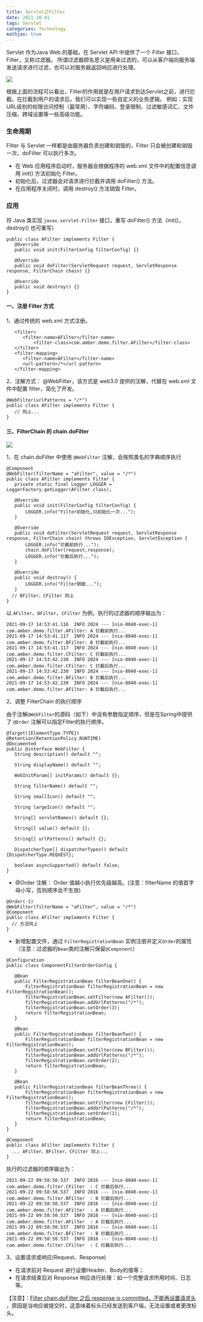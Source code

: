 ```yaml
---
title: Servlet之Filter 
date: 2021.10.01 
tags: Servlet
categories: Technology  
mathjax: true 
---
```


 Servlet 作为Java Web 的基础，在 Servlet API 中提供了一个 Filter 接口，Filter，又称过滤器。 
 所谓过滤器顾名思义是用来过滤的，可以从客户端向服务端发送请求进行过滤，也可以对服务器返回响应进行处理。
 
 ![](https://wyiyi.github.io/amber/contents/flow/filter.png)
 
 根据上面的流程可以看出，Filter的作用就是在用户请求到达Servlet之前，进行拦截。在拦截到用户的请求后，我们可以实现一些自定义的业务逻辑。
 例如：实现URL级别的权限访问控制（最常用）、字符编码、登录限制、过滤敏感词汇、文件压缩，跨域设置等一些高级功能。
 
### 生命周期
 Filter 与 Servlet 一样都是由服务器负责创建和销毁的，Filter 只会被创建和销毁一次，doFilter 可以执行多次。
 - 在 Web 应用程序启动时，服务器会根据程序的 web.xml 文件中的配置信息调用 init() 方法初始化 Filter。
 - 初始化后，过滤器会对请求进行拦截并调用 doFilter() 方法。
 - 在应用程序关闭时，调用 destroy() 方法销毁 Filter。
 
 ### 应用
 将 Java 类实现 `javax.servlet.Filter` 接口，重写 doFilter() 方法（init()，destroy() 也可重写）
 ```
public class AFilter implements Filter {
    @Override
    public void init(FilterConfig filterConfig) {}

    @Override
    public void doFilter(ServletRequest request, ServletResponse response, FilterChain chain) {}

    @Override
    public void destroy() {}
}
 ```
 #### 一、注册 Filter 方式
 1、通过传统的 web.xml 方式注册。
 ```
    <filter>
       <filter-name>AFilter</filter-name>
           <filter-class>com.amber.demo.filter.AFilter</filter-class>
    </filter>
    <filter-mapping>
       <filter-name>AFilter</filter-name>
       <url-pattern>/*</url-pattern>
    </filter-mapping>
 ```
 2、注解方式： @WebFilter，该方式是 web3.0 提供的注解，代替在 web.xml 文件中配置 filter，简化了开发。
```
@WebFilter(urlPatterns = "/*")
public class AFilter implements Filter {
   // 同上...
}
```
 
 #### 三、FilterChain 的 chain.doFilter
 ![](https://wyiyi.github.io/amber/contents/flow/filterChain.png)
 
1、在 chain.doFilter 中使用 `@WebFilter` 注解，会按照类名的字典顺序执行

 ```
@Component
@WebFilter(filterName = "aFilter", value = "/*")
public class AFilter implements Filter {
    private static final Logger LOGGER = LoggerFactory.getLogger(AFilter.class);
    
    @Override
    public void init(FilterConfig filterConfig) {
        LOGGER.info("Filter初始化,只初始化一次...");
    }

    @Override
    public void doFilter(ServletRequest request, ServletResponse response, FilterChain chain) throws IOException, ServletException {
        LOGGER.info("拦截前执行...");
        chain.doFilter(request,response);
        LOGGER.info("拦截后执行...");
    }

    @Override
    public void destroy() {
        LOGGER.info("Filter销毁...");
    }
   // BFilter、CFilter 同上
}
 ```

以 `AFilter`、`BFilter`、`CFilter` 为例，执行的过滤器的顺序输出为：
 ```
2021-09-17 14:53:41.116  INFO 2024 --- [nio-8040-exec-1] com.amber.demo.filter.AFilter: A 拦截前执行...
2021-09-17 14:53:41.117  INFO 2024 --- [nio-8040-exec-1] com.amber.demo.filter.BFilter: B 拦截前执行...
2021-09-17 14:53:41.117  INFO 2024 --- [nio-8040-exec-1] com.amber.demo.filter.CFilter: C 拦截前执行...
2021-09-17 14:53:42.230  INFO 2024 --- [nio-8040-exec-1] com.amber.demo.filter.CFilter: C 拦截后执行...
2021-09-17 14:53:42.230  INFO 2024 --- [nio-8040-exec-1] com.amber.demo.filter.BFilter: B 拦截后执行...
2021-09-17 14:53:42.230  INFO 2024 --- [nio-8040-exec-1] com.amber.demo.filter.AFilter: A 拦截后执行...
 ```

2、调整 FilterChain 的执行顺序

由于注解`@WebFilter`的源码（如下）中没有参数指定顺序，但是在Spring中提供了 `@Order` 注解可以指定Filter的执行顺序。

 ```
@Target({ElementType.TYPE})
@Retention(RetentionPolicy.RUNTIME)
@Documented
public @interface WebFilter {
    String description() default "";

    String displayName() default "";

    WebInitParam[] initParams() default {};

    String filterName() default "";

    String smallIcon() default "";

    String largeIcon() default "";

    String[] servletNames() default {};

    String[] value() default {};

    String[] urlPatterns() default {};

    DispatcherType[] dispatcherTypes() default {DispatcherType.REQUEST};

    boolean asyncSupported() default false;
}
 ```
-  @Order 注解： Order 值越小执行优先级越高。(注意：filterName 的值首字母小写，否则顺序会不生效)
 ```
@Order(-1)
@WebFilter(filterName = "aFilter", value = "/*")
@Component
public class AFilter implements Filter {
   // 方法同上
}
 ```

- 新增配置文件，通过 `FilterRegistrationBean` 实例注册并定义`Order`的属性（注意：过滤器的`Bean`类的注解只保留`@Component`）
 ```
@Configuration
public class ComponentFilterOrderConfig {

    @Bean
    public FilterRegistrationBean filterBeanOne() {
        FilterRegistrationBean filterRegistrationBean = new FilterRegistrationBean();
        filterRegistrationBean.setFilter(new AFilter());
        filterRegistrationBean.addUrlPatterns("/*");
        filterRegistrationBean.setOrder(3);
        return filterRegistrationBean;
    }

    @Bean
    public FilterRegistrationBean filterBeanTwo() {
        FilterRegistrationBean filterRegistrationBean = new FilterRegistrationBean();
        filterRegistrationBean.setFilter(new BFilter());
        filterRegistrationBean.addUrlPatterns("/*");
        filterRegistrationBean.setOrder(2);
        return filterRegistrationBean;
    }

    @Bean
    public FilterRegistrationBean filterBeanThree() {
        FilterRegistrationBean filterRegistrationBean = new FilterRegistrationBean();
        filterRegistrationBean.setFilter(new CFilter());
        filterRegistrationBean.addUrlPatterns("/*");
        filterRegistrationBean.setOrder(1);
        return filterRegistrationBean;
    }
}
 ```
 ```
@Component
public class AFilter implements Filter {
   ... AFilter、BFilter、CFilter 同上...
}
 ```

执行的过滤器的顺序输出为：
 ```
2021-09-22 09:58:50.537  INFO 2816 --- [nio-8040-exec-1] com.amber.demo.filter.CFilter  : C 拦截后执行...
2021-09-22 09:58:50.537  INFO 2816 --- [nio-8040-exec-1] com.amber.demo.filter.BFilter  : B 拦截后执行...
2021-09-22 09:58:50.537  INFO 2816 --- [nio-8040-exec-1] com.amber.demo.filter.AFilter  : A 拦截后执行...
2021-09-22 09:58:50.537  INFO 2816 --- [nio-8040-exec-1] com.amber.demo.filter.AFilter  : A 拦截后执行...
2021-09-22 09:58:50.537  INFO 2816 --- [nio-8040-exec-1] com.amber.demo.filter.BFilter  : B 拦截后执行...
2021-09-22 09:58:50.537  INFO 2816 --- [nio-8040-exec-1] com.amber.demo.filter.CFilter  : C 拦截后执行...
 ```
  
3、设置请求或响应(Request、Response)
- 在请求前对 Request 进行设置Header、Body的值等；
- 在请求结束后对 Response 响应进行处理：如一个完整请求所用时间、日志等。
  
【注意】：[Filter chain.doFilter 之后 response is committed，不能再设置请求头](https://stackoverflow.com/questions/2030152/cannot-set-header-in-jsp-response-already-committed)
，原因是当响应被提交时，这意味着标头已经发送到客户端，无法设置或者更改标头。
